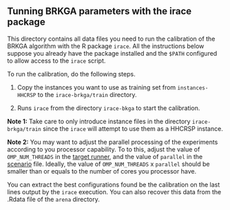 ## Tunning BRKGA parameters with the irace package

This directory contains all data files you need to run the calibration of the BRKGA algorithm with the R package `irace`. All the instructions below suppose you already have the package installed and the `$PATH` configured to allow access to the `irace` script.

To run the calibration, do the following steps.

1. Copy the instances you want to use as training set from `instances-HHCRSP` to the `irace-brkga/train` directory.

2. Runs `irace` from the directory `irace-bkga` to start the calibration.

__Note 1:__ Take care to only introduce instance files in the directory `irace-brkga/train` since the `irace` will attempt to use them as a HHCRSP instance.

__Note 2:__ You may want to adjust the parallel processing of the experiments according to you processor capability. To to this, adjust the value of `OMP_NUM_THREADS` in the [target runner](target-runner), and the value of `parallel` in the [scenario](scenario.txt) file. Ideally, the value of `OMP_NUM_THREADS` x `parallel` should be smaller than or equals to the number of cores you processor have.

You can extract the best configurations found be the calibration on the last lines output by the `irace` execution. You can also recover this data from the .Rdata file of the `arena` directory.
